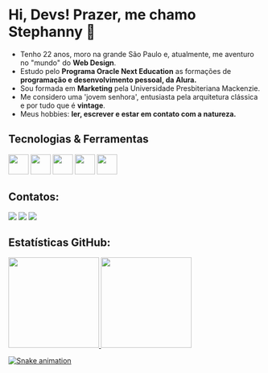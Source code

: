 # Hi, Devs! Prazer, me chamo Stephanny :fallen_leaf:

- Tenho 22 anos, moro na grande São Paulo e, atualmente, me aventuro no "mundo" do **Web Design**.
- Estudo pelo **Programa Oracle Next Education** as formações de **programação e desenvolvimento pessoal, da Alura.**
- Sou formada em **Marketing** pela Universidade Presbiteriana Mackenzie.
- Me considero uma 'jovem senhora', entusiasta pela arquitetura clássica e por tudo que é **vintage**.
- Meus hobbies: **ler, escrever e estar em contato com a natureza.**

## Tecnologias & Ferramentas

<img src="https://cdn.jsdelivr.net/gh/devicons/devicon@latest/icons/html5/html5-original.svg" width="40" height="40"/> <img src="https://cdn.jsdelivr.net/gh/devicons/devicon@latest/icons/css3/css3-original.svg" width="40" height="40"/> <img src="https://cdn.jsdelivr.net/gh/devicons/devicon@latest/icons/javascript/javascript-original.svg" width="40" height="40"/> <img loading="lazy" src="https://cdn.jsdelivr.net/gh/devicons/devicon/icons/git/git-original.svg" width="40" height="40"/> <img src="https://cdn.jsdelivr.net/gh/devicons/devicon@latest/icons/vscode/vscode-original.svg" width="40" height="40"/>

## Contatos:

<div>
<a href="https://instagram.com/stephannymonteiro12" target="_blank"><img loading="lazy" src="https://img.shields.io/badge/-Instagram-%23E4405F?style=for-the-badge&logo=instagram&logoColor=white" target="_blank"></a>
<a href = "contato.stephannymonteiro@gmail.com"><img loading="lazy" src="https://img.shields.io/badge/Gmail-D14836?style=for-the-badge&logo=gmail&logoColor=white" target="_blank"></a>
<a href="https://www.linkedin.com/in/stephanny-monteiro/" target="_blank"><img loading="lazy" src="https://img.shields.io/badge/-LinkedIn-%230077B5?style=for-the-badge&logo=linkedin&logoColor=white" target="_blank"></a>
</div>

## Estatísticas GitHub:

<div>
<a href="https://github.com/stephanny-monteiro">
<img loading="lazy" height="180em" src="https://github-readme-stats.vercel.app/api/top-langs/?username=stephanny-monteiro&layout=compact&langs_count=7&theme=dracula"/>
<img loading="lazy" height="180em" src="https://github-readme-stats.vercel.app/api?username=stephanny-monteiro&show_icons=true&theme=dracula&include_all_commits=true&count_private=true"/>
</div>

![Snake animation](https://github.com/stephanny-monteiro/stephanny-monteiro/blob/output/github-contribution-grid-snake.svg)
